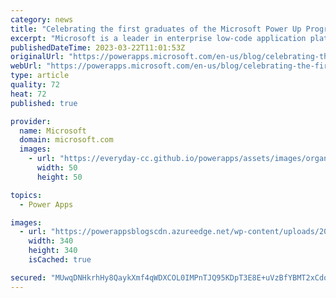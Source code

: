 ```yaml
---
category: news
title: "Celebrating the first graduates of the Microsoft Power Up Program"
excerpt: "Microsoft is a leader in enterprise low-code application platforms. We’re excited to announce that our first 18 learners have successfully graduated from the Microsoft Power Up Program, a 12-week skilling program designed to enable non-technical professionals to successfully advance their careers with"
publishedDateTime: 2023-03-22T11:01:53Z
originalUrl: "https://powerapps.microsoft.com/en-us/blog/celebrating-the-first-graduates-of-the-microsoft-power-up-program/"
webUrl: "https://powerapps.microsoft.com/en-us/blog/celebrating-the-first-graduates-of-the-microsoft-power-up-program/"
type: article
quality: 72
heat: 72
published: true

provider:
  name: Microsoft
  domain: microsoft.com
  images:
    - url: "https://everyday-cc.github.io/powerapps/assets/images/organizations/microsoft.com-50x50.jpg"
      width: 50
      height: 50

topics:
  - Power Apps

images:
  - url: "https://powerappsblogscdn.azureedge.net/wp-content/uploads/2023/03/GraduationBadge.png"
    width: 340
    height: 340
    isCached: true

secured: "MUwqDNHkrhHy8QaykXmf4qWDXCOL0IMPnTJQ95KDpT3E8E+uVzBfYBMT2xCdqC8RhM2d1XhHd40kFaYJh7IpqhLCxTmW/QhH/dseVosvIKGeSNn/u0xAWIc0y80ValLJrit7PxB+v0InYh5T8v6vbqCg4wU7afRZ/hxm5uxBDCTm/8p8cU5XaUsbCtht9498DozhRFrOrZWDOjCl/lsR5/rsb/SBlbwMFJCSnGiOE8qHfsms9rxlUNw5CTnfqGbHN+rrknAlG9t9Hhx/ye+2dppGV36Th6O6dZxrg/0i1MkYeSSnKmNaL/F9lq2pPT+rptmZq0tN5fHK/WtnS5GiZGMyGtYI5hBgAtq7oKf1MV8=;Ypn3S4gyWZod1F6vd4d/dg=="
---
```



